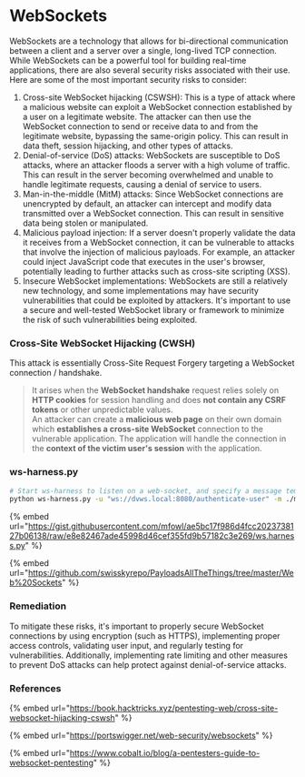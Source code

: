 # WebSockets

WebSockets are a technology that allows for bi-directional communication between a client and a server over a single, long-lived TCP connection. While WebSockets can be a powerful tool for building real-time applications, there are also several security risks associated with their use. Here are some of the most important security risks to consider:

1. Cross-site WebSocket hijacking (CSWSH): This is a type of attack where a malicious website can exploit a WebSocket connection established by a user on a legitimate website. The attacker can then use the WebSocket connection to send or receive data to and from the legitimate website, bypassing the same-origin policy. This can result in data theft, session hijacking, and other types of attacks.
2. Denial-of-service (DoS) attacks: WebSockets are susceptible to DoS attacks, where an attacker floods a server with a high volume of traffic. This can result in the server becoming overwhelmed and unable to handle legitimate requests, causing a denial of service to users.
3. Man-in-the-middle (MitM) attacks: Since WebSocket connections are unencrypted by default, an attacker can intercept and modify data transmitted over a WebSocket connection. This can result in sensitive data being stolen or manipulated.
4. Malicious payload injection: If a server doesn't properly validate the data it receives from a WebSocket connection, it can be vulnerable to attacks that involve the injection of malicious payloads. For example, an attacker could inject JavaScript code that executes in the user's browser, potentially leading to further attacks such as cross-site scripting (XSS).
5. Insecure WebSocket implementations: WebSockets are still a relatively new technology, and some implementations may have security vulnerabilities that could be exploited by attackers. It's important to use a secure and well-tested WebSocket library or framework to minimize the risk of such vulnerabilities being exploited.

### Cross-Site WebSocket Hijacking (CWSH)

This attack is essentially Cross-Site Request Forgery targeting a WebSocket connection / handshake.

> It arises when the **WebSocket handshake** request relies solely on **HTTP cookies** for session handling and does **not contain any CSRF tokens** or other unpredictable values.\
> An attacker can create a **malicious web page** on their own domain which **establishes a cross-site WebSocket** connection to the vulnerable application. The application will handle the connection in the **context of the victim user's session** with the application.

### ws-harness.py

```bash
# Start ws-harness to listen on a web-socket, and specify a message template to send to the endpoint.
python ws-harness.py -u "ws://dvws.local:8080/authenticate-user" -m ./message.txt
```

{% embed url="https://gist.githubusercontent.com/mfowl/ae5bc17f986d4fcc2023738127b06138/raw/e8e82467ade45998d46cef355fd9b57182c3e269/ws.harness.py" %}

{% embed url="https://github.com/swisskyrepo/PayloadsAllTheThings/tree/master/Web%20Sockets" %}

### Remediation

To mitigate these risks, it's important to properly secure WebSocket connections by using encryption (such as HTTPS), implementing proper access controls, validating user input, and regularly testing for vulnerabilities. Additionally, implementing rate limiting and other measures to prevent DoS attacks can help protect against denial-of-service attacks.

### References

{% embed url="https://book.hacktricks.xyz/pentesting-web/cross-site-websocket-hijacking-cswsh" %}

{% embed url="https://portswigger.net/web-security/websockets" %}

{% embed url="https://www.cobalt.io/blog/a-pentesters-guide-to-websocket-pentesting" %}
